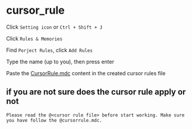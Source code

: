 # cursor_rule

Click `Setting icon` or `Ctrl + Shift + J`

Click `Rules & Memories`

Find `Porject Rules`, click `Add Rules`

Type the name (up to you), then press enter

Paste the [CursorRule.mdc](./CursorRules.mdc) content in the created cursor rules file


## if you are not sure does the cursor rule apply or not
```
Please read the @<cursor rule file> before start working. Make sure you have follow the @cursorrule.mdc.
```
